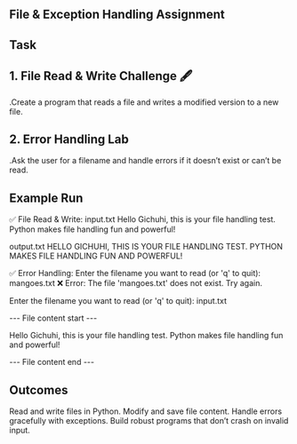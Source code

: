## File & Exception Handling Assignment
## Task

## 1. File Read & Write Challenge 🖋
.Create a program that reads a file and writes a modified version to a new file.

## 2. Error Handling Lab 
.Ask the user for a filename and handle errors if it doesn’t exist or can’t be read.

## Example Run
✅ File Read & Write:
input.txt
Hello Gichuhi, this is your file handling test.
Python makes file handling fun and powerful!

output.txt
HELLO GICHUHI, THIS IS YOUR FILE HANDLING TEST.
PYTHON MAKES FILE HANDLING FUN AND POWERFUL!

✅ Error Handling:
Enter the filename you want to read (or 'q' to quit): mangoes.txt
❌ Error: The file 'mangoes.txt' does not exist. Try again.

Enter the filename you want to read (or 'q' to quit): input.txt

--- File content start ---

Hello Gichuhi, this is your file handling test.
Python makes file handling fun and powerful!

--- File content end ---

## Outcomes

Read and write files in Python.
Modify and save file content.
Handle errors gracefully with exceptions.
Build robust programs that don’t crash on invalid input.
